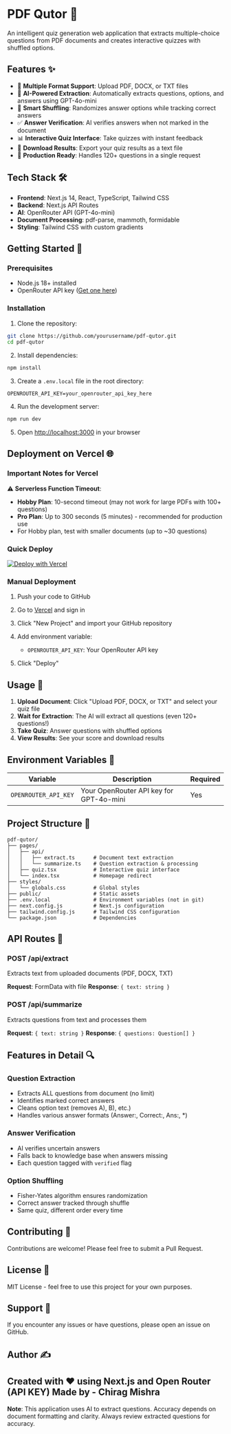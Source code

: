 # PDF Qutor 📝

An intelligent quiz generation web application that extracts multiple-choice questions from PDF documents and creates interactive quizzes with shuffled options.

## Features ✨

- 📄 **Multiple Format Support**: Upload PDF, DOCX, or TXT files
- 🤖 **AI-Powered Extraction**: Automatically extracts questions, options, and answers using GPT-4o-mini
- 🔀 **Smart Shuffling**: Randomizes answer options while tracking correct answers
- ✅ **Answer Verification**: AI verifies answers when not marked in the document
- 📊 **Interactive Quiz Interface**: Take quizzes with instant feedback
- 💾 **Download Results**: Export your quiz results as a text file
- 🎯 **Production Ready**: Handles 120+ questions in a single request

## Tech Stack 🛠️

- **Frontend**: Next.js 14, React, TypeScript, Tailwind CSS
- **Backend**: Next.js API Routes
- **AI**: OpenRouter API (GPT-4o-mini)
- **Document Processing**: pdf-parse, mammoth, formidable
- **Styling**: Tailwind CSS with custom gradients

## Getting Started 🚀

### Prerequisites

- Node.js 18+ installed
- OpenRouter API key ([Get one here](https://openrouter.ai/))

### Installation

1. Clone the repository:
```bash
git clone https://github.com/yourusername/pdf-qutor.git
cd pdf-qutor
```

2. Install dependencies:
```bash
npm install
```

3. Create a `.env.local` file in the root directory:
```env
OPENROUTER_API_KEY=your_openrouter_api_key_here
```

4. Run the development server:
```bash
npm run dev
```

5. Open [http://localhost:3000](http://localhost:3000) in your browser

## Deployment on Vercel 🌐

### Important Notes for Vercel

⚠️ **Serverless Function Timeout**: 
- **Hobby Plan**: 10-second timeout (may not work for large PDFs with 100+ questions)
- **Pro Plan**: Up to 300 seconds (5 minutes) - recommended for production use
- For Hobby plan, test with smaller documents (up to ~30 questions)

### Quick Deploy

[![Deploy with Vercel](https://vercel.com/button)](https://vercel.com/new/clone?repository-url=https://github.com/yourusername/pdf-qutor)

### Manual Deployment

1. Push your code to GitHub

2. Go to [Vercel](https://vercel.com) and sign in

3. Click "New Project" and import your GitHub repository

4. Add environment variable:
   - `OPENROUTER_API_KEY`: Your OpenRouter API key

5. Click "Deploy"

## Usage 📖

1. **Upload Document**: Click "Upload PDF, DOCX, or TXT" and select your quiz file
2. **Wait for Extraction**: The AI will extract all questions (even 120+ questions!)
3. **Take Quiz**: Answer questions with shuffled options
4. **View Results**: See your score and download results

## Environment Variables 🔐

| Variable | Description | Required |
|----------|-------------|----------|
| `OPENROUTER_API_KEY` | Your OpenRouter API key for GPT-4o-mini | Yes |

## Project Structure 📁

```
pdf-qutor/
├── pages/
│   ├── api/
│   │   ├── extract.ts      # Document text extraction
│   │   └── summarize.ts    # Question extraction & processing
│   ├── quiz.tsx            # Interactive quiz interface
│   └── index.tsx           # Homepage redirect
├── styles/
│   └── globals.css         # Global styles
├── public/                 # Static assets
├── .env.local              # Environment variables (not in git)
├── next.config.js          # Next.js configuration
├── tailwind.config.js      # Tailwind CSS configuration
└── package.json            # Dependencies
```

## API Routes 🔌

### POST /api/extract
Extracts text from uploaded documents (PDF, DOCX, TXT)

**Request**: FormData with file
**Response**: `{ text: string }`

### POST /api/summarize
Extracts questions from text and processes them

**Request**: `{ text: string }`
**Response**: `{ questions: Question[] }`

## Features in Detail 🔍

### Question Extraction
- Extracts ALL questions from document (no limit)
- Identifies marked correct answers
- Cleans option text (removes A), B), etc.)
- Handles various answer formats (Answer:, Correct:, Ans:, *)

### Answer Verification
- AI verifies uncertain answers
- Falls back to knowledge base when answers missing
- Each question tagged with `verified` flag

### Option Shuffling
- Fisher-Yates algorithm ensures randomization
- Correct answer tracked through shuffle
- Same quiz, different order every time

## Contributing 🤝

Contributions are welcome! Please feel free to submit a Pull Request.

## License 📄

MIT License - feel free to use this project for your own purposes.

## Support 💬

If you encounter any issues or have questions, please open an issue on GitHub.

## Author ✍️

Created with ❤️ using Next.js and Open Router (API KEY)
Made by - Chirag Mishra
---

**Note**: This application uses AI to extract questions. Accuracy depends on document formatting and clarity. Always review extracted questions for accuracy.
